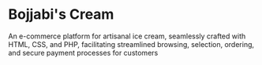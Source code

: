 # Bojjabi's Cream
An e-commerce platform for artisanal ice cream, seamlessly crafted with HTML, CSS, and PHP, facilitating streamlined browsing, selection, ordering, and secure payment processes for customers
